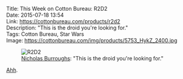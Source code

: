 Title: This Week on Cotton Bureau: R2D2  
Date: 2015-07-18 13:54  
Link: https://cottonbureau.com/products/r2d2  
Description: "This is the droid you're looking for."  
Tags: Cotton Bureau, Star Wars  
Image: https://cottonbureau.com/img/products/5753_HykZ_2400.jpg  

<figure>
	<img src="http://d.pr/i/1hl4W+" alt="R2D2" title="'R2D2' on Cotton Bureau">
	<figcaption><a href="http://nicholasburroughs.com" title="The designer on Twitter">Nicholas Burroughs</a>: "This is the droid you're looking for."</figcaption>
</figure>

[Ahh][1].

[1]: https://www.youtube.com/watch?v=56_S0WeTkzs "'These aren't the droids you're looking for,' in LEGO"